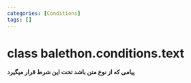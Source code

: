 ```yaml
---
categories: [Conditions]
tags: []
---
```


<h1>class balethon.conditions.<strong>text</strong></h1>

<p align="left" dir="rtl"><strong>پیامی که از نوع متن باشد تحت این شرط قرار میگیرد</strong></p>